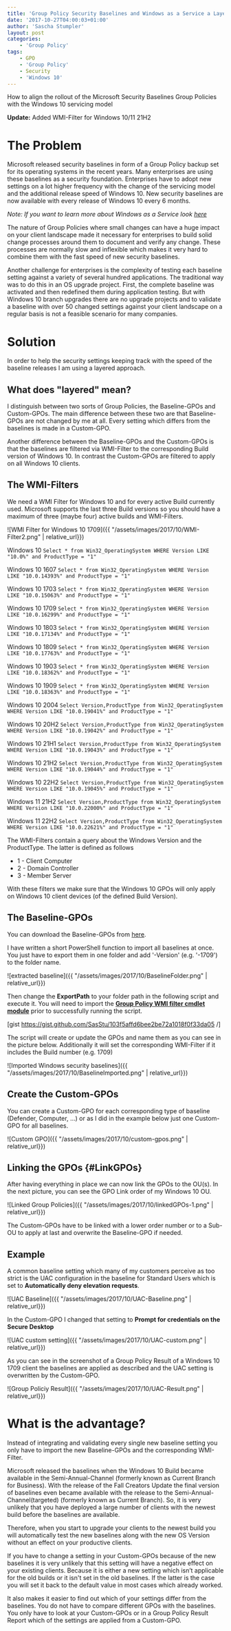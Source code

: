 ```yaml
---
title: 'Group Policy Security Baselines and Windows as a Service a Layered Approach'
date: '2017-10-27T04:00:03+01:00'
author: 'Sascha Stumpler'
layout: post
categories:
    - 'Group Policy'
tags:
    - GPO
    - 'Group Policy'
    - Security
    - 'Windows 10'
---
```


How to align the rollout of the Microsoft Security Baselines Group Policies with the Windows 10 servicing model

__Update:__ Added WMI-Filter for Windows 10/11 21H2

# The Problem

Microsoft released security baselines in form of a Group Policy backup set for its operating systems in the recent years. Many enterprises are using these baselines as a security foundation. Enterprises have to adopt new settings on a lot higher frequency with the change of the servicing model and the additional release speed of Windows 10. New security baselines are now available with every release of Windows 10 every 6 months.

_Note: If you want to learn more about Windows as a Service look [here](https://docs.microsoft.com/windows/deployment/update/waas-overview)_

The nature of Group Policies where small changes can have a huge impact on your client landscape made it necessary for enterprises to build solid change processes around them to document and verify any change. These processes are normally slow and inflexible which makes it very hard to combine them with the fast speed of new security baselines.

Another challenge for enterprises is the complexity of testing each baseline setting against a variety of several hundred applications. The traditional way was to do this in an OS upgrade project.
First, the complete baseline was activated and then redefined them during application testing. But with Windows 10 branch upgrades there are no upgrade projects and to validate a baseline with over 50 changed settings against your client landscape on a regular basis is not a feasible scenario for many companies.

# Solution

In order to help the security settings keeping track with the speed of the baseline releases I am using a layered approach.

## What does "layered" mean?

I distinguish between two sorts of Group Policies, the Baseline-GPOs and Custom-GPOs. The main difference between these two are that Baseline-GPOs are not changed by me at all. Every setting which differs from the baselines is made in a Custom-GPO.

Another difference between the Baseline-GPOs and the Custom-GPOs is that the baselines are filtered via WMI-Filter to the corresponding Build version of Windows 10. In contrast the Custom-GPOs are filtered to apply on all Windows 10 clients.

## The WMI-Filters

We need a WMI Filter for Windows 10 and for every active Build currently used. Microsoft supports the last three Build versions so you should have a maximum of three (maybe four) active builds and WMI-Filters.

![WMI Filter for Windows 10 1709]({{ "/assets/images/2017/10/WMI-Filter2.png" | relative_url}})

Windows 10
`Select * from Win32_OperatingSystem WHERE Version LIKE "10.0%" and ProductType = "1"`

Windows 10 1607
`Select * from Win32_OperatingSystem WHERE Version LIKE "10.0.14393%" and ProductType = "1"`

Windows 10 1703
`Select * from Win32_OperatingSystem WHERE Version LIKE "10.0.15063%" and ProductType = "1"`

Windows 10 1709
`Select * from Win32_OperatingSystem WHERE Version LIKE "10.0.16299%" and ProductType = "1"`

Windows 10 1803
`Select * from Win32_OperatingSystem WHERE Version LIKE "10.0.17134%" and ProductType = "1"`

Windows 10 1809
`Select * from Win32_OperatingSystem WHERE Version LIKE "10.0.17763%" and ProductType = "1"`

Windows 10 1903
`Select * from Win32_OperatingSystem WHERE Version LIKE "10.0.18362%" and ProductType = "1"`

Windows 10 1909
`Select * from Win32_OperatingSystem WHERE Version LIKE "10.0.18363%" and ProductType = "1"`

Windows 10 2004
`Select Version,ProductType from Win32_OperatingSystem WHERE Version LIKE "10.0.19041%" and ProductType = "1"`

Windows 10 20H2
`Select Version,ProductType from Win32_OperatingSystem WHERE Version LIKE "10.0.19042%" and ProductType = "1"`

Windows 10 21H1
`Select Version,ProductType from Win32_OperatingSystem WHERE Version LIKE "10.0.19043%" and ProductType = "1"`

Windows 10 21H2
`Select Version,ProductType from Win32_OperatingSystem WHERE Version LIKE "10.0.19044%" and ProductType = "1"`

Windows 10 22H2
`Select Version,ProductType from Win32_OperatingSystem WHERE Version LIKE "10.0.19045%" and ProductType = "1"`

Windows 11 21H2
`Select Version,ProductType from Win32_OperatingSystem WHERE Version LIKE "10.0.22000%" and ProductType = "1"`

Windows 11 22H2
`Select Version,ProductType from Win32_OperatingSystem WHERE Version LIKE "10.0.22621%" and ProductType = "1"`

The WMI-Filters contain a query about the Windows Version and the ProductType. The latter is defined as follows

* 1 - Client Computer
* 2 - Domain Controller
* 3 - Member Server

With these filters we make sure that the Windows 10 GPOs will only apply on Windows 10 client devices (of the defined Build Version).

## The Baseline-GPOs

You can download the Baseline-GPOs from [here](https://www.microsoft.com/download/confirmation.aspx?id=55319).

I have written a short PowerShell function to import all baselines at once. You just have to export them in one folder and add '-Version' (e.g. '-1709') to the folder name.

![extracted baseline]({{ "/assets/images/2017/10/BaselineFolder.png" | relative_url}})

Then change the __ExportPath__ to your folder path in the following script and execute it. You will need to import the [__Group Policy WMI filter cmdlet module__](https://gallery.technet.microsoft.com/scriptcenter/Group-Policy-WMI-filter-38a188f3) prior to successfully running the script.

[gist https://gist.github.com/SasStu/103f5affd6bee2be72a1018f0f33da05 /]

The script will create or update the GPOs and name them as you can see in the picture below. Additionally it will set the corresponding WMI-Filter if it includes the Build number (e.g. 1709)

![Imported Windows security baselines]({{ "/assets/images/2017/10/BaselineImported.png" | relative_url}})

## Create the Custom-GPOs

You can create a Custom-GPO for each corresponding type of baseline (Defender, Computer, ...) or as I did in the example below just one Custom-GPO for all baselines.

![Custom GPO]({{ "/assets/images/2017/10/custom-gpos.png" | relative_url}})

## Linking the GPOs {#LinkGPOs}

After having everything in place we can now link the GPOs to the OU(s). In the next picture, you can see the GPO Link order of my Windows 10 OU.

![Linked Group Policies]({{ "/assets/images/2017/10/linkedGPOs-1.png" | relative_url}})

The Custom-GPOs have to be linked with a lower order number or to a Sub-OU to apply at last and overwrite the Baseline-GPO if needed.

## Example

A common baseline setting which many of my customers perceive as too strict is the UAC configuration in the baseline for Standard Users which is set to __Automatically deny elevation requests__.

![UAC Baseline]({{ "/assets/images/2017/10/UAC-Baseline.png" | relative_url}})

In the Custom-GPO I changed that setting to __Prompt for credentials on the Secure Desktop__

![UAC custom setting]({{ "/assets/images/2017/10/UAC-custom.png" | relative_url}})

As you can see in the screenshot of a Group Policy Result of a Windows 10 1709 client the baselines are applied as described and the UAC setting is overwritten by the Custom-GPO.

![Group Policiy Result]({{ "/assets/images/2017/10/UAC-Result.png" | relative_url}})

# What is the advantage?

Instead of integrating and validating every single new baseline setting you only have to import the new Baseline-GPOs and the corresponding WMI-Filter.

Microsoft released the baselines when the Windows 10 Build became available in the Semi-Annual-Channel (formerly known as Current Branch for Business). With the release of the Fall Creators Update the final version of baselines even became available with the release to the Semi-Annual-Channel(targeted) (formerly known as Current Branch). So, it is very unlikely that you have deployed a large number of clients with the newest build before the baselines are available.

Therefore, when you start to upgrade your clients to the newest build you will automatically test the new baselines along with the new OS Version without an effect on your productive clients.

If you have to change a setting in your Custom-GPOs because of the new baselines it is very unlikely that this setting will have a negative effect on your existing clients. Because it is either a new setting which isn’t applicable for the old builds or it isn't set in the old baselines. If the latter is the case you will set it back to the default value in most cases which already worked.

It also makes it easier to find out which of your settings differ from the baselines. You do not have to compare different GPOs with the baselines. You only have to look at your Custom-GPOs or in a Group Policy Result Report which of the settings are applied from a Custom-GPO.
